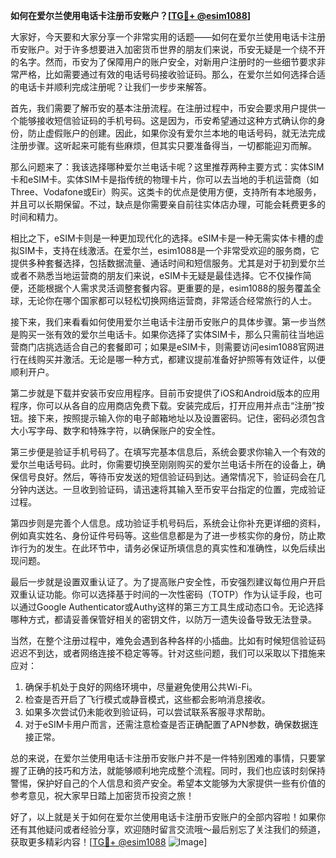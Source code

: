 **如何在爱尔兰使用电话卡注册币安账户？[[TG💪+ @esim1088](https://t.me/s/esim1088)]**

大家好，今天要和大家分享一个非常实用的话题——如何在爱尔兰使用电话卡注册币安账户。对于许多想要进入加密货币世界的朋友们来说，币安无疑是一个绕不开的名字。然而，币安为了保障用户的账户安全，对新用户注册时的一些细节要求非常严格，比如需要通过有效的电话号码接收验证码。那么，在爱尔兰如何选择合适的电话卡并顺利完成注册呢？让我们一步步来解答。

首先，我们需要了解币安的基本注册流程。在注册过程中，币安会要求用户提供一个能够接收短信验证码的手机号码。这是因为，币安希望通过这种方式确认你的身份，防止虚假账户的创建。因此，如果你没有爱尔兰本地的电话号码，就无法完成注册步骤。这听起来可能有些麻烦，但其实只要准备得当，一切都能迎刃而解。

那么问题来了：我该选择哪种爱尔兰电话卡呢？这里推荐两种主要方式：实体SIM卡和eSIM卡。实体SIM卡是指传统的物理卡片，你可以去当地的手机运营商（如Three、Vodafone或Eir）购买。这类卡的优点是使用方便，支持所有本地服务，并且可以长期保留。不过，缺点是你需要亲自前往实体店办理，可能会耗费更多的时间和精力。

相比之下，eSIM卡则是一种更加现代化的选择。eSIM卡是一种无需实体卡槽的虚拟SIM卡，支持在线激活。在爱尔兰，esim1088是一个非常受欢迎的服务商，它提供多种套餐选择，包括数据流量、通话时间和短信服务。尤其是对于初到爱尔兰或者不熟悉当地运营商的朋友们来说，eSIM卡无疑是最佳选择。它不仅操作简便，还能根据个人需求灵活调整套餐内容。更重要的是，esim1088的服务覆盖全球，无论你在哪个国家都可以轻松切换网络运营商，非常适合经常旅行的人士。

接下来，我们来看看如何使用爱尔兰电话卡注册币安账户的具体步骤。第一步当然是购买一张有效的爱尔兰电话卡。如果你选择了实体SIM卡，那么只需前往当地运营商门店挑选适合自己的套餐即可；如果是eSIM卡，则需要访问esim1088官网进行在线购买并激活。无论是哪一种方式，都建议提前准备好护照等有效证件，以便顺利开户。

第二步就是下载并安装币安应用程序。目前币安提供了iOS和Android版本的应用程序，你可以从各自的应用商店免费下载。安装完成后，打开应用并点击“注册”按钮。接下来，按照提示输入你的电子邮箱地址以及设置密码。记住，密码必须包含大小写字母、数字和特殊字符，以确保账户的安全性。

第三步便是验证手机号码了。在填写完基本信息后，系统会要求你输入一个有效的爱尔兰电话号码。此时，你需要切换至刚刚购买的爱尔兰电话卡所在的设备上，确保信号良好。然后，等待币安发送的短信验证码到达。通常情况下，验证码会在几分钟内送达。一旦收到验证码，请迅速将其输入至币安平台指定的位置，完成验证过程。

第四步则是完善个人信息。成功验证手机号码后，系统会让你补充更详细的资料，例如真实姓名、身份证件号码等。这些信息都是为了进一步核实你的身份，防止欺诈行为的发生。在此环节中，请务必保证所填信息的真实性和准确性，以免后续出现问题。

最后一步就是设置双重认证了。为了提高账户安全性，币安强烈建议每位用户开启双重认证功能。你可以选择基于时间的一次性密码（TOTP）作为认证手段，也可以通过Google Authenticator或Authy这样的第三方工具生成动态口令。无论选择哪种方式，都请妥善保管好相关的密钥文件，以防万一遗失设备导致无法登录。

当然，在整个注册过程中，难免会遇到各种各样的小插曲。比如有时候短信验证码迟迟不到达，或者网络连接不稳定等等。针对这些问题，我们可以采取以下措施来应对：

1. 确保手机处于良好的网络环境中，尽量避免使用公共Wi-Fi。
2. 检查是否开启了飞行模式或静音模式，这些都会影响消息接收。
3. 如果多次尝试仍未能收到验证码，可以尝试联系客服寻求帮助。
4. 对于eSIM卡用户而言，还需注意检查是否正确配置了APN参数，确保数据连接正常。

总的来说，在爱尔兰使用电话卡注册币安账户并不是一件特别困难的事情，只要掌握了正确的技巧和方法，就能够顺利地完成整个流程。同时，我们也应该时刻保持警惕，保护好自己的个人信息和资产安全。希望本文能够为大家提供一些有价值的参考意见，祝大家早日踏上加密货币投资之旅！

好了，以上就是关于如何在爱尔兰使用电话卡注册币安账户的全部内容啦！如果你还有其他疑问或者经验分享，欢迎随时留言交流哦～最后别忘了关注我们的频道，获取更多精彩内容！[[TG💪+ @esim1088](https://t.me/s/esim1088) ![Image](https://i.postimg.cc/4NQfJmqS/Snipaste-2025-05-13-00-14-12.png)]